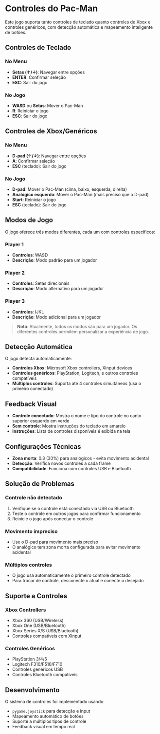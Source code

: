 # Controles do Pac-Man

Este jogo suporta tanto controles de teclado quanto controles de Xbox e controles genéricos, com detecção automática e mapeamento inteligente de botões.

## Controles de Teclado

### No Menu
- **Setas (↑/↓)**: Navegar entre opções
- **ENTER**: Confirmar seleção
- **ESC**: Sair do jogo

### No Jogo
- **WASD** ou **Setas**: Mover o Pac-Man
- **R**: Reiniciar o jogo
- **ESC**: Sair do jogo

## Controles de Xbox/Genéricos

### No Menu
- **D-pad (↑/↓)**: Navegar entre opções
- **A**: Confirmar seleção
- **ESC** (teclado): Sair do jogo

### No Jogo
- **D-pad**: Mover o Pac-Man (cima, baixo, esquerda, direita)
- **Analógico esquerdo**: Mover o Pac-Man (mais preciso que o D-pad)
- **Start**: Reiniciar o jogo
- **ESC** (teclado): Sair do jogo

## Modos de Jogo

O jogo oferece três modos diferentes, cada um com controles específicos:

### Player 1
- **Controles**: WASD
- **Descrição**: Modo padrão para um jogador

### Player 2
- **Controles**: Setas direcionais
- **Descrição**: Modo alternativo para um jogador

### Player 3
- **Controles**: IJKL
- **Descrição**: Modo adicional para um jogador

> **Nota**: Atualmente, todos os modos são para um jogador. Os diferentes controles permitem personalizar a experiência de jogo.

## Detecção Automática

O jogo detecta automaticamente:
- **Controles Xbox**: Microsoft Xbox controllers, XInput devices
- **Controles genéricos**: PlayStation, Logitech, e outros controles compatíveis
- **Múltiplos controles**: Suporta até 4 controles simultâneos (usa o primeiro conectado)

## Feedback Visual

- **Controle conectado**: Mostra o nome e tipo do controle no canto superior esquerdo em verde
- **Sem controle**: Mostra instruções do teclado em amarelo
- **Instruções**: Lista de controles disponíveis é exibida na tela

## Configurações Técnicas

- **Zona morta**: 0.3 (30%) para analógicos - evita movimento acidental
- **Detecção**: Verifica novos controles a cada frame
- **Compatibilidade**: Funciona com controles USB e Bluetooth

## Solução de Problemas

### Controle não detectado
1. Verifique se o controle está conectado via USB ou Bluetooth
2. Teste o controle em outros jogos para confirmar funcionamento
3. Reinicie o jogo após conectar o controle

### Movimento impreciso
- Use o D-pad para movimento mais preciso
- O analógico tem zona morta configurada para evitar movimento acidental

### Múltiplos controles
- O jogo usa automaticamente o primeiro controle detectado
- Para trocar de controle, desconecte o atual e conecte o desejado

## Suporte a Controles

### Xbox Controllers
- Xbox 360 (USB/Wireless)
- Xbox One (USB/Bluetooth)
- Xbox Series X/S (USB/Bluetooth)
- Controles compatíveis com XInput

### Controles Genéricos
- PlayStation 3/4/5
- Logitech F310/F510/F710
- Controles genéricos USB
- Controles Bluetooth compatíveis

## Desenvolvimento

O sistema de controles foi implementado usando:
- `pygame.joystick` para detecção e input
- Mapeamento automático de botões
- Suporte a múltiplos tipos de controle
- Feedback visual em tempo real
